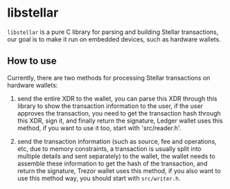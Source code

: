 # libstellar

`libstellar` is a pure C library for parsing and building Stellar transactions, our goal is to make it run on embedded
devices, such as hardware wallets.

## How to use

Currently, there are two methods for processing Stellar transactions on hardware wallets:

1. send the entire XDR to the wallet, you can parse this XDR through this library to show the transaction
   information to the user, if the user approves the transaction, you need to get the transaction hash through
   this XDR, sign it, and finally return the signature, Ledger wallet uses this method, if you want to use it too,
   start with 'src/reader.h'.

2. send the transaction information (such as source, fee and operations, etc, due to memory constraints, a transaction
   is usually split into multiple details and sent separately) to the wallet,
   the wallet needs to assemble these information to get the hash of the transaction, and return the signature,
   Trezor wallet uses this method, if you also want to use this method way, you should start with `src/writer.h`.

